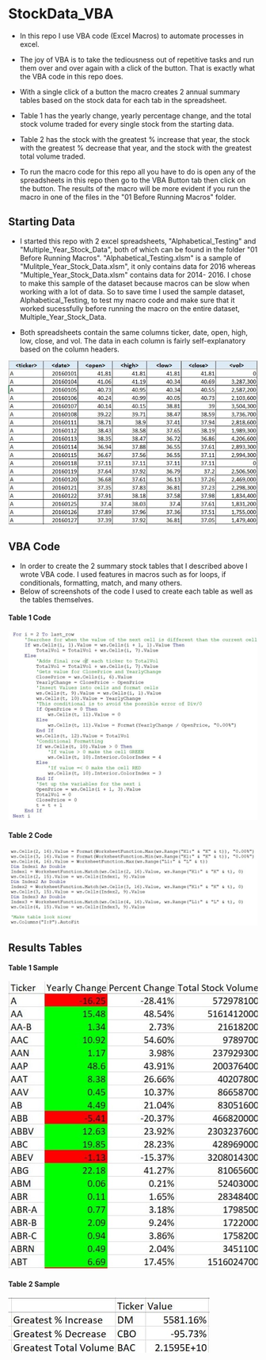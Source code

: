 # StockData_VBA
* In this repo I use VBA code (Excel Macros) to automate processes in excel. 
* The joy of VBA is to take the tediousness out of repetitive tasks and run them over and over again with a click of the button. That is exactly what the VBA code in this repo does. 
* With a single click of a button the macro creates 2 annual summary tables based on the stock data for each tab in the spreadsheet.
* Table 1 has the yearly change, yearly percentage change, and the total stock volume traded for every single stock from the starting data. 
* Table 2 has the stock with the greatest % increase that year, the stock with the greatest % decrease that year, and the stock with the greatest total volume traded.

* To run the macro code for this repo all you have to do is open any of the spreadsheets in this repo then go to the VBA Button tab then click on the button. The results of the macro will be more evident if you run the macro in one of the files in the "01 Before Running Macros" folder. 

## Starting Data 
* I started this repo with 2 excel spreadsheets, "Alphabetical_Testing" and "Multiple_Year_Stock_Data", both of which can be found in the folder "01 Before Running Macros". "Alphabetical_Testing.xlsm" is a sample of "Mulitple_Year_Stock_Data.xlsm", it only contains data for 2016 whereas "Multiple_Year_Stock_Data.xlsm" contains data for 2014- 2016. I chose to make this sample of the dataset because macros can be slow when working with a lot of data. So to save time I used the sample dataset, Alphabetical_Testing, to test my macro code and make sure that it worked sucessfully before running the macro on the entire dataset, Multiple_Year_Stock_Data.

*  Both spreadsheets contain the same columns ticker, date, open, high, low, close, and vol. The data in each column is fairly self-explanatory based on the column headers.

![](04_README_Images/Sample_Starting_Data.JPG)

## VBA Code 
* In order to create the 2 summary stock tables that I described above I wrote VBA code. I used features in macros such as for loops, if conditionals, formatting, match, and many others. 
* Below of screenshots of the code I used to create each table as well as the tables themselves. 

#### Table 1 Code
![](04_README_Images/Table1_VBA_Code.JPG)

#### Table 2 Code
![](04_README_Images/Table2_VBA_Code.JPG)

## Results Tables 

#### Table 1 Sample
![](04_README_Images/Table1_Image.jpg)

#### Table 2 Sample
![](04_README_Images/Table2_Image.jpg)




